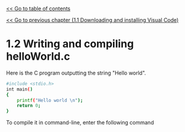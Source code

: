 [<< Go to table of contents](/doc/cPrograms/readme.md)

[<< Go to previous chapter (1.1 Downloading and installing Visual Code)](/doc/1-1-downloading-and-installing-visual-code.md)

# 1.2 Writing and compiling helloWorld.c

Here is the C program outputting the string "Hello world".

```sh
#include <stdio.h>
int main()
{
    printf("Hello world \n");
    return 0;
}
```

To compile it in command-line, enter the following command
